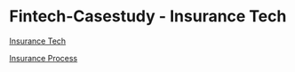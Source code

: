 # Fintech-Casestudy - Insurance Tech

[Insurance Tech](images/Insurance.jpg)

[Insurance Process](images/InnovationProcess.png)


